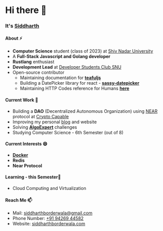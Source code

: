 # Hi there 👋

### It's [Siddharth](https://siddharthborderwala.com)

#### About ⚡
- **Computer Science** student (class of 2023) at [Shiv Nadar University](https://snu.edu.in)
- A **Full-Stack Javascript and Golang developer**
- **Rustlang** enthusiast
- **Development Lead** at [Developer Students Club SNU](https://gdsc.community.dev/shiv-nadar-university-greater-noida)
- Open-source contributor
  - Maintaining documentation for **[teafuljs](https://teaful-docs.vercel.app)**
  - Building a DatePicker library for react - **[sassy-datepicker](https://github.com/sassy-labs/datepicker)**
  - Maintaining HTTP Codes reference for Humans **[here](https://httpcode.vercel.app)**

#### Current Work 🔭
- Building a **DAO** (Decentralized Autonomous Organization) using [NEAR](https://near.org/) protocol at [Crypto Capable](cryptocapable.community)
- Improving my personal [blog](https://siddharthborderwala.com/blog) and website
- Solving **[AlgoExpert](https://algoexpert.io)** challenges
- Studying Computer Science - 6th Semester (out of 8)

#### Current Interests 😄
- **[Docker](https://docker.com)**
- **Redis**
- **Near Protocol**

#### Learning - this Semester📓
- Cloud Computing and Virtualization

#### Reach Me 📫
- Mail: [siddharthborderwala@gmail.com](mailto:siddharthborderwala@gmail.com)
- Phone Number: [+91 94269 44582](tel:+919426944582)
- Website: [siddharthborderwala.com](https://siddharthborderwala.com)
